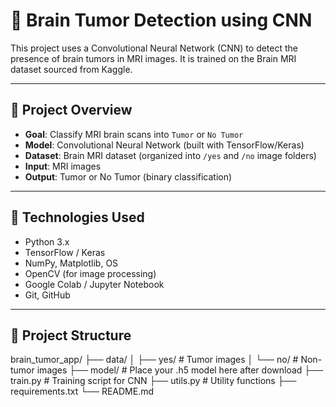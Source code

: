 # 🧠 Brain Tumor Detection using CNN

This project uses a Convolutional Neural Network (CNN) to detect the presence of brain tumors in MRI images. It is trained on the Brain MRI dataset sourced from Kaggle.

---

## 📌 Project Overview

- **Goal**: Classify MRI brain scans into `Tumor` or `No Tumor`
- **Model**: Convolutional Neural Network (built with TensorFlow/Keras)
- **Dataset**: Brain MRI dataset (organized into `/yes` and `/no` image folders)
- **Input**: MRI images
- **Output**: Tumor or No Tumor (binary classification)

---

## 🧠 Technologies Used

- Python 3.x
- TensorFlow / Keras
- NumPy, Matplotlib, OS
- OpenCV (for image processing)
- Google Colab / Jupyter Notebook
- Git, GitHub

---

## 📁 Project Structure

brain_tumor_app/
├── data/
│ ├── yes/ # Tumor images
│ └── no/ # Non-tumor images
├── model/ # Place your .h5 model here after download
├── train.py # Training script for CNN
├── utils.py # Utility functions
├── requirements.txt
└── README.md
